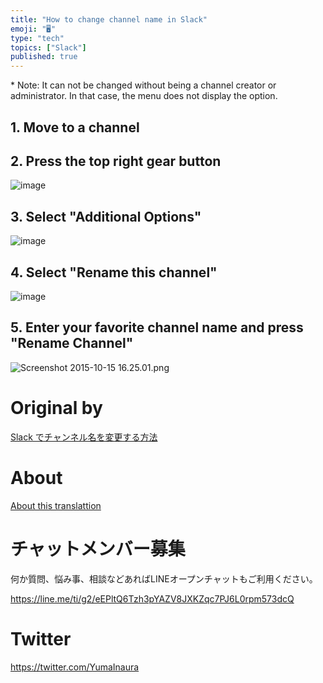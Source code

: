 ```yaml
---
title: "How to change channel name in Slack"
emoji: "🖥"
type: "tech"
topics: ["Slack"]
published: true
---
```


\* Note: It can not be changed without being a channel creator or administrator. In that case, the menu does not display the option.

## 1. Move to a channel 

## 2. Press the top right gear button 

![image](https://qiita-image-store.s3.amazonaws.com/0/90607/1a23c930-8793-6a48-09d2-d3379a209c91.png)

## 3. Select "Additional Options" 

![image](https://qiita-image-store.s3.amazonaws.com/0/90607/19fb2e79-0b95-3d65-4e29-745d8b40c0af.png)

## 4. Select "Rename this channel" 

![image](https://qiita-image-store.s3.amazonaws.com/0/90607/ef17ff2e-ea2c-c224-db75-0ab97b739457.png)

## 5. Enter your favorite channel name and press "Rename Channel" 

![Screenshot 2015-10-15 16.25.01.png](https://qiita-image-store.s3.amazonaws.com/0/90607/5e379dd3-db1f-dc9b-ea44-f5555d504bd0.png)



# Original by
[Slack でチャンネル名を変更する方法](https://qiita.com/Yinaura/items/402ddf06a158ab260a0e)

# About

[About this translattion](https://qiita.com/YumaInaura/items/7f6fd1e9310a6816469a)








<!-- Update From Qiita API -->

# チャットメンバー募集


何か質問、悩み事、相談などあればLINEオープンチャットもご利用ください。

https://line.me/ti/g2/eEPltQ6Tzh3pYAZV8JXKZqc7PJ6L0rpm573dcQ





# Twitter


https://twitter.com/YumaInaura


<!-- Update From Qiita API -->


